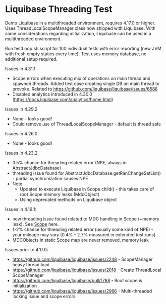# Liquibase Threading Test

Demo Liquibase in a multithreaded environment, requires 4.17.0 or higher. Uses ThreadLocalScopeManager
class now shipped with Liquibase. With some considerations regarding initialization, Liquibase can be 
used in a multithreaded environment.

Run testLoop.sh script for 100 individual tests with error reporting (new JVM with fresh empty statics every time).
Test uses memory database, no additional setup required.

Issues in 4.31.1
* Scope errors when executing mix of operations on main thread and spawned threads.
  Added test case creating single DB on main thread to provoke.
  Related to https://github.com/liquibase/liquibase/issues/6588
* Disabled analytics introduced in 4.30.0 (https://docs.liquibase.com/analytics/home.html)

Issues in 4.29.2
* None - looks good!
* Could remove use of ThreadLocalScopeManager - default is thread safe


Issues in 4.26.0
* None - looks good!

Issues in 4.23.2
* 0.5% chance for threading related error (NPE, always in AbstractJdbcDatabase)
* threading issue found for AbstractJdbcDatabase.getRanChangeSetList() - partial synchronization causes NPE 
* Note
  * Updated to execute Liquibase in Scope.child() - this takes care of root Scope memory leaks (MdcObject)
  * Using deprecated methods on Liquibase object
  

Issues in 4.19.1:
* new threading issue found related to MDC handling in Scope (+memory leak). See [Scope](https://github.com/liquibase/liquibase/pull/3574/files#diff-02cf9dc5731d4b4cab085adaefa3a0c592e2af76b14c0e0f781f4544c7153007) here.
* 1-2% chance for threading related error (usually some kind of NPE) - your mileage may vary (0.4% - 2.7% measured in extended test runs)
* MDCObjects in static Scope map are never removed, memory leak

Issues prior to 4.17.0:
* https://github.com/liquibase/liquibase/issues/2248 - ScopeManager heavy thread load
* https://github.com/liquibase/liquibase/issues/2018 - Create ThreadLocal ScopeManager
* https://github.com/liquibase/liquibase/pull/1768 - Root scope is initialization
* https://github.com/liquibase/liquibase/issues/2966 - Multi-threaded locking issue and scope errors

